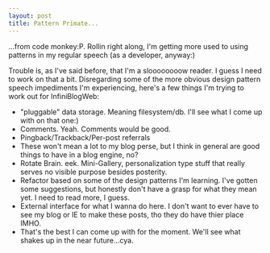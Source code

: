 ```yaml
---
layout: post
title: Pattern Primate...
---
```

...from code monkey:P. Rollin right along, I'm getting more used to using patterns in my regular speech (as a developer, anyway:)

Trouble is, as I've said before, that I'm a sloooooooow reader. I guess I need to work on that a bit. Disregarding some of the more obvious design pattern speech impediments I'm experiencing, here's a few things I'm trying to work out for InfiniBlogWeb:

- "pluggable" data storage. Meaning filesystem/db. I'll see what I come up with on that one:)
- Comments. Yeah. Comments would be good.
- Pingback/Trackback/Per-post referrals
- These won't mean a lot to my blog perse, but I think in general are good things to have in a blog engine, no?
- Rotate Brain. eek. Mini-Gallery, personalization type stuff that really serves no visible purpose besides posterity.
- Refactor based on some of the design patterns I'm learning. I've gotten some suggestions, but honestly don't have a grasp for what they mean yet. I need to read more, I guess.
- External interface for what I wanna do here. I don't want to ever have to see my blog or IE to make these posts, tho they do have thier place IMHO.
- That's the best I can come up with for the moment. We'll see what shakes up in the near future...cya.